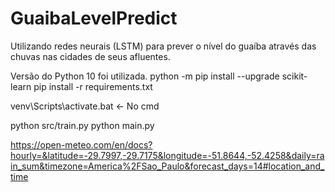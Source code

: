 # GuaibaLevelPredict
Utilizando redes neurais (LSTM) para prever o nível do guaíba através das chuvas nas cidades de seus afluentes.


Versão do Python 10 foi utilizada.
python -m pip install --upgrade scikit-learn
pip install -r requirements.txt


venv\Scripts\activate.bat     <- No cmd 


python src/train.py
python main.py

https://open-meteo.com/en/docs?hourly=&latitude=-29.7997,-29.7175&longitude=-51.8644,-52.4258&daily=rain_sum&timezone=America%2FSao_Paulo&forecast_days=14#location_and_time